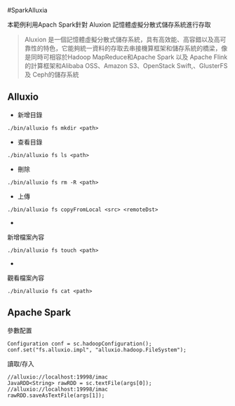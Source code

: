#SparkAlluxia


本範例利用Apach Spark針對 Aluxion 記憶體虛擬分散式儲存系統進行存取
>Aluxion 是一個記憶體虛擬分散式儲存系統，具有高效能、高容錯以及高可靠性的特色，它能夠統一資料的存取去串接機算框架和儲存系統的橋梁，像是同時可相容於Hadoop MapReduce和Apache Spark 以及 Apache Flink的計算框架和Alibaba OSS、Amazon S3、OpenStack Swift,、GlusterFS及 Ceph的儲存系統


## Alluxio

* 新增目錄

```
./bin/alluxio fs mkdir <path>
```
* 查看目錄

```
./bin/alluxio fs ls <path>
```

* 刪除

```
./bin/alluxio fs rm -R <path>
```

* 上傳

```
./bin/alluxio fs copyFromLocal <src> <remoteDst>
```
* 
新增檔案內容

```
./bin/alluxio fs touch <path>
```
* 
觀看檔案內容

```
./bin/alluxio fs cat <path>
```



## Apache Spark

參數配置

```
Configuration conf = sc.hadoopConfiguration();
conf.set("fs.alluxio.impl", "alluxio.hadoop.FileSystem");
```

讀取/存入

```
//alluxio://localhost:19998/imac
JavaRDD<String> rawRDD = sc.textFile(args[0]);
//alluxio://localhost:19998/imac
rawRDD.saveAsTextFile(args[1]);
```
	



